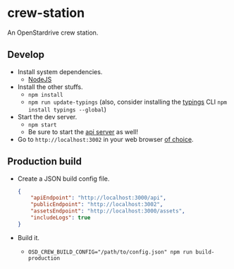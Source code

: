# crew-station
An OpenStardrive crew station.


## Develop

- Install system dependencies.
    - [NodeJS](https://nodejs.org/en/)
- Install the other stuffs.
    - `npm install`
    - `npm run update-typings`  (also, consider installing the [typings](https://github.com/typings/typings) CLI `npm install typings --global`)
- Start the dev server.
    - `npm start`
    - Be sure to start the [api server](https://github.com/openstardrive/server) as well!
- Go to `http://localhost:3002` in your web browser [of choice](https://www.google.com/chrome/browser/desktop/).

## Production build

- Create a JSON build config file.

    ```json
    {
        "apiEndpoint": "http://localhost:3000/api",
        "publicEndpoint": "http://localhost:3002",
        "assetsEndpoint": "http://localhost:3000/assets",
        "includeLogs": true
    }
    ```

- Build it.
    - `OSD_CREW_BUILD_CONFIG="/path/to/config.json" npm run build-production`